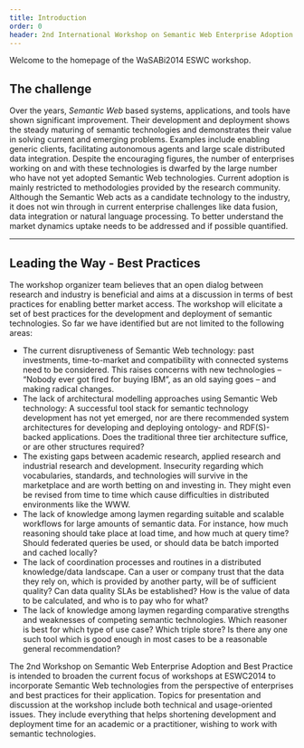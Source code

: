 ```yaml
---
title: Introduction
order: 0
header: 2nd International Workshop on Semantic Web Enterprise Adoption and Best Practice
---
```


Welcome to the homepage of the WaSABi2014 ESWC workshop.

## The challenge

Over the years, *Semantic Web* based systems, applications, and tools have shown significant improvement. Their development and deployment shows the steady maturing of semantic technologies and demonstrates their value in solving current and emerging problems. Examples include enabling generic clients, facilitating autonomous agents and large scale distributed data integration. Despite the encouraging figures, the number of enterprises working on and with these technologies is dwarfed by the large number who have not yet adopted Semantic Web technologies. Current adoption is mainly restricted to methodologies provided by the research community. Although the Semantic Web acts as a candidate technology to the industry, it does not win through in current enterprise challenges like data fusion, data integration or natural language processing. To better understand the market dynamics uptake needs to be addressed and if possible quantified.

------

## Leading the Way - Best Practices

The workshop organizer team believes that an open dialog between research and industry is beneficial and aims at a discussion in terms of best practices for enabling better market access. The workshop will elicitate a set of best practices for the development and deployment of semantic technologies. So far we have identified but are not limited to the following areas:
- The current disruptiveness of Semantic Web technology: past investments, time-to-market and compatibility with connected systems need to be considered. This raises concerns with new technologies – “Nobody ever got fired for buying IBM”, as an old saying goes – and making radical changes.
- The lack of architectural modelling approaches using Semantic Web technology: A successful tool stack for semantic technology development has not yet emerged, nor are there recommended system architectures for developing and deploying ontology- and RDF(S)-backed applications. Does the traditional three tier architecture suffice, or are other structures required?
- The existing gaps between academic research, applied research and industrial research and development.
Insecurity regarding which vocabularies, standards, and technologies will survive in the marketplace and are worth betting on and investing in. They might even be revised from time to time which cause difficulties in distributed environments like the WWW.
- The lack of knowledge among laymen regarding suitable and scalable workflows for large amounts of semantic data. For instance, how much reasoning should take place at load time, and how much at query time? Should federated queries be used, or should data be batch imported and cached locally?
- The lack of coordination processes and routines in a distributed knowledge/data landscape. Can a user or company trust that the data they rely on, which is provided by another party, will be of sufficient quality? Can data quality SLAs be established? How is the value of data to be calculated, and who is to pay who for what?
- The lack of knowledge among laymen regarding comparative strengths and weaknesses of competing semantic technologies. Which reasoner is best for which type of use case? Which triple store? Is there any one such tool which is good enough in most cases to be a reasonable general recommendation?

The 2nd Workshop on Semantic Web Enterprise Adoption and Best Practice is intended to broaden the current focus of workshops at ESWC2014 to incorporate Semantic Web technologies from the perspective of enterprises and best practices for their application. Topics for presentation and discussion at the workshop include both technical and usage-oriented issues. They include everything that helps shortening development and deployment time for an academic or a practitioner, wishing to work with semantic technologies.


